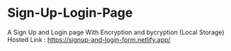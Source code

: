 # Sign-Up-Login-Page
A Sign Up and Login page With Encryption and bycryption (Local Storage)
Hosted Link : https://signup-and-login-form.netlify.app/

